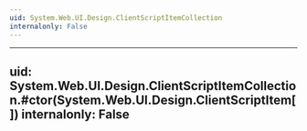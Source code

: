 ```yaml
---
uid: System.Web.UI.Design.ClientScriptItemCollection
internalonly: False
---
```


---
uid: System.Web.UI.Design.ClientScriptItemCollection.#ctor(System.Web.UI.Design.ClientScriptItem[])
internalonly: False
---
